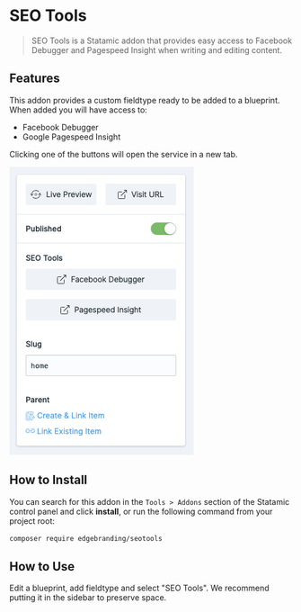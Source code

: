 # SEO Tools

> SEO Tools is a Statamic addon that provides easy access to Facebook Debugger and Pagespeed Insight when writing and editing content.

## Features

This addon provides a custom fieldtype ready to be added to a blueprint. When added you will have access to:

- Facebook Debugger
- Google Pagespeed Insight

Clicking one of the buttons will open the service in a new tab.

![Screenshot of buttons](https://raw.githubusercontent.com/EdisonReklamebyraa/statamic-seotools/main/img/SEO%20Tools.png "SEO Tools Action")

## How to Install

You can search for this addon in the `Tools > Addons` section of the Statamic control panel and click **install**, or run the following command from your project root:

``` bash
composer require edgebranding/seotools
```

## How to Use

Edit a blueprint, add fieldtype and select "SEO Tools". We recommend putting it in the sidebar to preserve space.